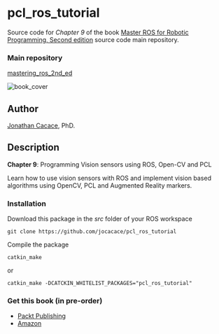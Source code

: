 # **pcl\_ros\_tutorial**
	
Source code for _Chapter 9_ of the book [Master ROS for Robotic Programming, Second edition](https://www.packtpub.com/hardware-and-creative/mastering-ros-robotics-programming-second-edition) source code main repository.

### Main repository
[mastering\_ros\_2nd\_ed](https://github.com/jocacace/mastering_ros_2nd_ed)

![book_cover](http://wpage.unina.it/jonathan.cacace/Media/book_cover.png "mastering_ros_for_robotics_programming")

## **Author**
[Jonathan Cacace](http://wpage.unina.it/jonathan.cacace), PhD.


## **Description**

**Chapter 9**: Programming Vision sensors using ROS, Open-CV and PCL

Learn how to use vision sensors with ROS and implement vision based algorithms using OpenCV, PCL and Augmented Reality markers. 

### **Installation** 
Download this package in the _src_ folder of your ROS workspace

```git clone https://github.com/jocacace/pcl_ros_tutorial```

Compile the package

```catkin_make```

or

```catkin_make -DCATCKIN_WHITELIST_PACKAGES="pcl_ros_tutorial"```

### **Get this book** (in pre-order)
- [Packt Publishing](https://www.packtpub.com/hardware-and-creative/mastering-ros-robotics-programming-second-edition) 
- [Amazon](https://www.amazon.com/Mastering-ROS-Robotics-Programming-Second/dp/1788478959)
